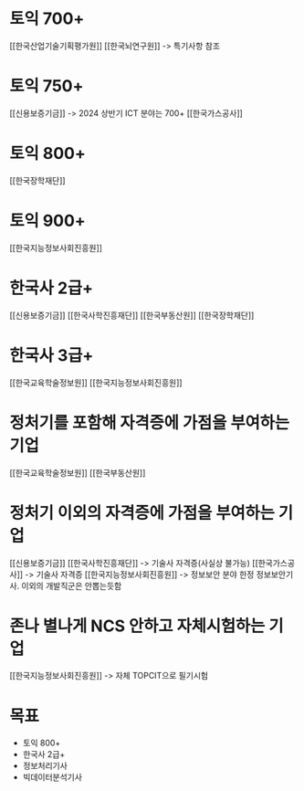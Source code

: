 # 토익 700+
[[한국산업기술기획평가원]]
[[한국뇌연구원]] -> 특기사항 참조

# 토익 750+
[[신용보증기금]] -> 2024 상반기 ICT 분야는 700+
[[한국가스공사]]

# 토익 800+
[[한국장학재단]]

# 토익 900+
[[한국지능정보사회진흥원]]

# 한국사 2급+
[[신용보증기금]]
[[한국사학진흥재단]]
[[한국부동산원]]
[[한국장학재단]]

# 한국사 3급+
[[한국교육학술정보원]]
[[한국지능정보사회진흥원]]
# 정처기를 포함해 자격증에 가점을 부여하는 기업
[[한국교육학술정보원]]
[[한국부동산원]]

# 정처기 이외의 자격증에 가점을 부여하는 기업
[[신용보증기금]]
[[한국사학진흥재단]] -> 기술사 자격증(사실상 불가능)
[[한국가스공사]] -> 기술사 자격증
[[한국지능정보사회진흥원]] -> 정보보안 분야 한정 정보보안기사. 이외의 개발직군은 안뽑는듯함

# 존나 별나게 NCS 안하고 자체시험하는 기업
[[한국지능정보사회진흥원]] -> 자체 TOPCIT으로 필기시험


# 목표
- 토익 800+
- 한국사 2급+
- 정보처리기사
- 빅데이터분석기사
